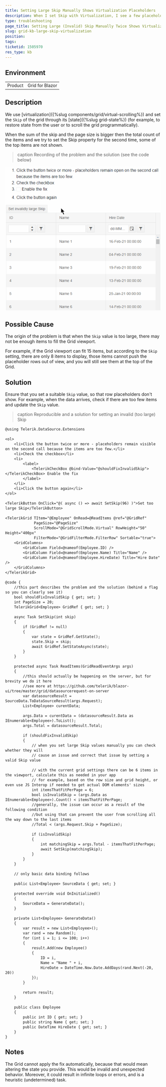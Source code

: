 ```yaml
---
title: Setting Large Skip Manually Shows Virtualization Placeholders
description: When I set Skip with Virtualization, I see a few placeholder rows and not all items shows properly
type: troubleshooting
page_title: Setting Large (Invalid) Skip Manually Twice Shows Virtualization Placeholders
slug: grid-kb-large-skip-virtualization
position: 
tags: 
ticketid: 1505970
res_type: kb
---
```


## Environment
<table>
	<tbody>
		<tr>
			<td>Product</td>
			<td>Grid for Blazor</td>
		</tr>
	</tbody>
</table>


## Description
We use [virtualization]({%slug components/grid/virtual-scrolling%}) and set the `Skip` of the grid through its [state]({%slug grid-state%}) (for example, to restore state from the user or to scroll the grid programmatically).

When the sum of the skip and the page size is bigger then the total count of the items and we try to set the Skip property for the second time, some of the top items are not shown.

>caption Recording of the problem and the solution (see the code below)

![Setting invalid Skip value breaks the grid virtualization appearance](images/invalid-skip.gif)

## Possible Cause
The origin of the problem is that when the `Skip` value is too large, there may not be enough items to fill the Grid viewport. 

For example, if the Grid viewport can fit 15 items, but according to the `Skip` setting, there are only 8 items to display, those items cannot push the placeholder rows out of view, and you will still see them at the top of the Grid.

## Solution
Ensure that you set a suitable `Skip` value, so that row placeholders don't show. For example, when the data arrives, check if there are too few items and update the `Skip` value.

>caption Reproducible and a solution for setting an invalid (too large) Skip

````RAZOR
@using Telerik.DataSource.Extensions

<ol>
    <li>Click the button twice or more - placeholders remain visible on the second call because the items are too few.</li>
    <li>Check the checkbox</li>
    <li>
        <label>
            <TelerikCheckBox @bind-Value="@shouldFixInvalidSkip"></TelerikCheckBox> Enable the fix
        </label>
    </li>
    <li>Click the button again</li>
</ol>

<TelerikButton OnClick="@( async () => await SetSkip(96) )">Set too large Skip</TelerikButton>

<TelerikGrid TItem="@Employee" OnRead=@ReadItems @ref="@GridRef"
             PageSize="@PageSize"
             ScrollMode="@GridScrollMode.Virtual" RowHeight="50" Height="400px"
             FilterMode="@GridFilterMode.FilterRow" Sortable="true">
    <GridColumns>
        <GridColumn Field=@nameof(Employee.ID) />
        <GridColumn Field=@nameof(Employee.Name) Title="Name" />
        <GridColumn Field=@nameof(Employee.HireDate) Title="Hire Date" />
    </GridColumns>
</TelerikGrid>

@code {
    //this part describes the problem and the solution (behind a flag so you can clearly see it)
    bool shouldFixInvalidSkip { get; set; }
    int PageSize = 20;
    TelerikGrid<Employee> GridRef { get; set; }

    async Task SetSkip(int skip)
    {
        if (GridRef != null)
        {
            var state = GridRef.GetState();
            state.Skip = skip;
            await GridRef.SetStateAsync(state);
        }
    }

    protected async Task ReadItems(GridReadEventArgs args)
    {
        //this should actually be happening on the server, but for brevity we do it here
        //see more at https://github.com/telerik/blazor-ui/tree/master/grid/datasourcerequest-on-server
        var datasourceResult = SourceData.ToDataSourceResult(args.Request);
        List<Employee> curentData;

        args.Data = curentData = (datasourceResult.Data as IEnumerable<Employee>).ToList();
        args.Total = datasourceResult.Total;

        if (shouldFixInvalidSkip)
        {
            // when you set large Skip values manually you can check whether they will
            // cause an issue and correct that issue by setting a valid Skip value

            // with the current grid settings there can be 6 items in the viewport, calculate this as needed in your app
            // for example, based on the row size and grid height, or even use JS Interop if needed to get actual DOM elements' sizes
            int itemsThatFitPerPage = 6;
            bool isInvalidSkip = (args.Data as IEnumerable<Employee>).Count() < itemsThatFitPerPage;
            //generally, the issue can occur as a result of the following condition
            //but using that can prevent the user from scrolling all the way down to the last items
            //Total < (args.Request.Skip + PageSize);

            if (isInvalidSkip)
            {
                int matchingSkip = args.Total - itemsThatFitPerPage;
                await SetSkip(matchingSkip);
            }
        }
    }

    // only basic data binding follows

    public List<Employee> SourceData { get; set; }

    protected override void OnInitialized()
    {
        SourceData = GenerateData();
    }

    private List<Employee> GenerateData()
    {
        var result = new List<Employee>();
        var rand = new Random();
        for (int i = 1; i <= 100; i++)
        {
            result.Add(new Employee()
            {
                ID = i,
                Name = "Name " + i,
                HireDate = DateTime.Now.Date.AddDays(rand.Next(-20, 20))
            });
        }

        return result;
    }

    public class Employee
    {
        public int ID { get; set; }
        public string Name { get; set; }
        public DateTime HireDate { get; set; }
    }
}
````


## Notes

The Grid cannot apply the fix automatically, because that would mean altering the state you provide. This would be invalid and unexpected behavior. Moreover, it could result in infinite loops or errors, and is a heuristic (undetermined) task.
